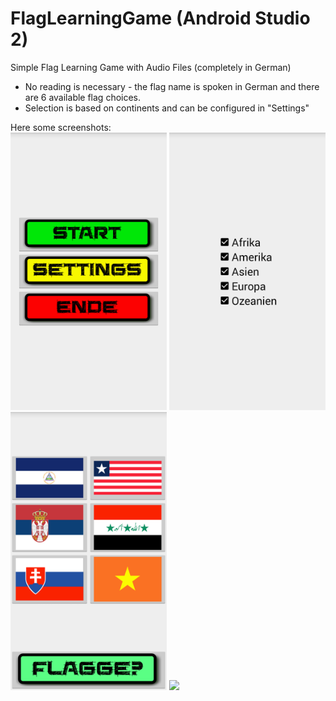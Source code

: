 # FlagLearningGame (Android Studio 2)

Simple Flag Learning Game with Audio Files (completely in German)
- No reading is necessary - the flag name is spoken in German and there are 6 available flag choices.
- Selection is based on continents and can be configured in "Settings"

Here some screenshots: <br>
<img src="./screenshots/s1.png" width="250">
<img src="./screenshots/s2.png" width="250">
<img src="./screenshots/s3.png" width="250">
<img src=",/screenshots/s4.png" width="500">
